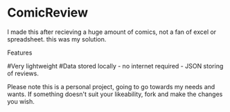 # ComicReview

I made this after recieving a huge amount of comics, not a fan of excel or spreadsheet. this was my solution.

Features

#Very lightweight
#Data stored locally - no internet required - JSON storing of reviews.

Please note this is a personal project, going to go towards my needs and wants. If something doesn't suit your likeability, fork and make the changes you wish. 
